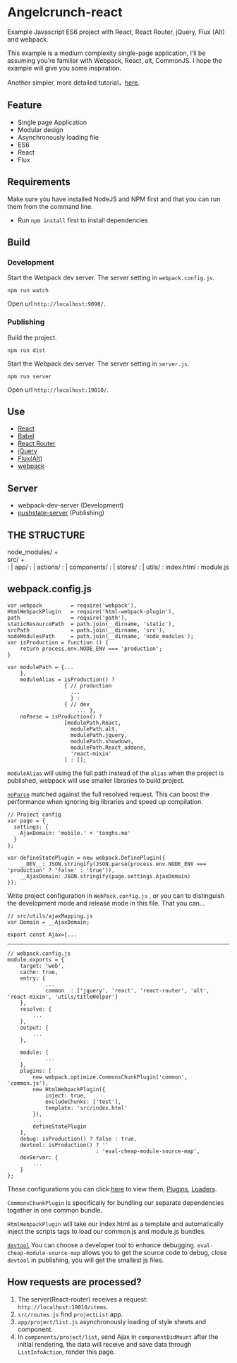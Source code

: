 # Angelcrunch-react
Example Javascript ES6 project with React, React Router, jQuery, Flux (Alt) and webpack.

This example is a medium complexity single-page application, I’ll be assuming you’re familiar with Webpack, React, alt, CommonJS. I hope the example will give you some inspiration.

Another simpler,  more detailed tutorial，[here](https://underthehood.myob.com/changing-of-the-guard-in-web-technologies/).

## Feature
* Single page Application
* Modular design
* Asynchronously loading file 
* ES6
* React
* Flux

## Requirements
Make sure you have installed NodeJS and NPM first and that you can run them from the command line.

* Run `npm install` first to install dependencies

## Build
### Development
    
Start the Webpack dev server. The server setting in `webpack.config.js`.

    npm run watch

Open url `http://localhost:9090/`.

### Publishing
Build the project.

    npm run dist
Start the Webpack dev server. The server setting in `server.js`.

    npm run server
Open url `http://localhost:19010/`.



## Use
* [React](https://facebook.github.io/react/)
* [Babel](http://babeljs.io)
* [React Router](https://github.com/rackt/react-router)
* [jQuery](http://jquery.com)
* [Flux(Alt)](http://alt.js.org)
* [webpack](http://webpack.github.io)

## Server
* webpack-dev-server (Development)
* [pushstate-server](https://github.com/scottcorgan/pushstate-server) (Publishing)


## THE STRUCTURE
 node_modules/ +  
src/ +  
:  | app/
:  | actions/
:  | components/
:  | stores/
:  | utils/
:  index.html
:  module.js

## webpack.config.js

    var webpack         = require('webpack'),
    HtmlWebpackPlugin   = require('html-webpack-plugin'),
    path                = require('path'),
    staticResourcePath  = path.join(__dirname, 'static'),
    srcPath             = path.join(__dirname, 'src'),
    nodeModulesPath     = path.join(__dirname, 'node_modules');
    var isProduction = function () {
        return process.env.NODE_ENV === 'production';
    }

    var modulePath = {...
        },
        moduleAlias = isProduction() ?
                      { // production
                        ...
                        } :
                      { // dev
                          ... },
        noParse = isProduction() ?
                      [modulePath.React,
                        modulePath.alt,
                        modulePath.jquery,
                        modulePath.showdown,
                        modulePath.React_addons,
                        'react-mixin'
                      ] : [];

`moduleAlias` will using the full path instead of the `alias` when the project is published, webpack will use smaller libraries to build project.

[`noParse`](http://webpack.github.io/docs/configuration.html#module-noparse) matched against the full resolved request. This can boost the performance when ignoring big libraries and speed up compilation.


    // Project config
    var page = {
      settings: {
        AjaxDomain: 'mobile.' + 'tonghs.me'
      }
    };
    
    var defineStatePlugin = new webpack.DefinePlugin({
        __DEV__: JSON.stringify(JSON.parse(process.env.NODE_ENV === 'production' ? 'false' : 'true')),
        __AjaxDomain: JSON.stringify(page.settings.AjaxDomain)
    });

Write project configuration in `WebPack.config.js` , or you can to distinguish the development mode and release mode in this file. That you can...

    // src/utils/ajaxMapping.js
    var Domain = __AjaxDomain;
    
    export const Ajax={...

--------


    // webpack.config.js
    module.exports = {
        target: 'web',
        cache: true,
        entry: {
                ...
                common  : ['jquery', 'react', 'react-router', 'alt', 'react-mixin', 'utils/titleHelper']
        },
        resolve: {
            ...
        },
        output: {
            ...
        },
    
        module: {
                ...
        },
        plugins: [
            new webpack.optimize.CommonsChunkPlugin('common', 'common.js'),
            new HtmlWebpackPlugin({
                inject: true,
                excludeChunks: ['test'],
                template: 'src/index.html'
            }),
            ...
            defineStatePlugin
        ],
        debug: isProduction() ? false : true,
        devtool: isProduction() ? '' 
                                : 'eval-cheap-module-source-map',
        devServer: {
            ...
        }
    };

These configurations you can click [here](http://webpack.github.io/docs/configuration.html) to view them, [Plugins](http://webpack.github.io/docs/list-of-plugins.html), [Loaders](http://webpack.github.io/docs/list-of-loaders.html).

`CommonsChunkPlugin` is specifically for bundling our separate dependencies together in one common bundle.

`HtmlWebpackPlugin` will take our index.html as a template and automatically inject the scripts tags to load our common.js and module.js bundles.

[`devtool`](http://webpack.github.io/docs/configuration.html#devtool) You can choose a developer tool to enhance debugging. `eval-cheap-module-source-map` allows you to get the source code to debug,  close `devtool` in publishing, you will get the smallest js files.


## How requests are processed?
1.  The server(React-router) receives a request: `http://localhost:19010/items`.
2.  `src/routes.js` find `projectList` app.
3.  `app/project/list.js` asynchronously loading of style sheets and component.
4.  In `components/project/list`,  send Ajax in `componentDidMount` after the initial rendering, the data will receive and save data through `ListInfoAction`, render this page.